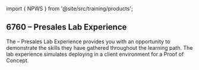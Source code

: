 import { NPWS } from '@site/src/training/products';

## 6760 <NPWS /> – Presales Lab Experience

The <NPWS /> – Presales Lab Experience provides you with an opportunity to demonstrate the skills they have gathered throughout the learning path. The lab experience simulates deploying <NPWS /> in a client environment for a Proof of Concept.
